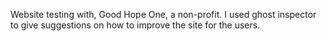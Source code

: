 Website testing with, Good Hope One, a non-profit. I used ghost inspector to give suggestions on how to improve the site for the users.


